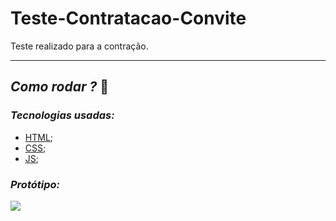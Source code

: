 # Teste-Contratacao-Convite
Teste realizado para a contração.

******
## *Como rodar ?* 🚀
### *Tecnologias usadas:*

- [HTML]();
- [CSS]();
- [JS]();

### *Protótipo:*
![](https://user-images.githubusercontent.com/27302446/81488639-c7c00080-9241-11ea-9af7-378dd6694d03.png)
